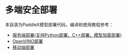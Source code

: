 # 多端安全部署

本目录为PaddleX模型部署代码，编译和使用教程参考：

- [服务端部署(支持Python部署、C++部署、模型加密部署)](../docs/tutorials/deploy/deploy_server/)
- [OpenVINO部署](../docs/tutorials/deploy/deploy_openvino.md)
- [移动端部署](../docs/tutorials/deploy/deploy_lite.md)
